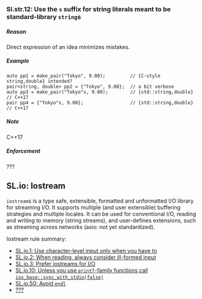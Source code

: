 ### <a name="Rstr-s"></a>Sl.str.12: Use the `s` suffix for string literals meant to be standard-library `string`s

##### Reason

Direct expression of an idea minimizes mistakes.

##### Example

    auto pp1 = make_pair("Tokyo", 9.00);         // {C-style string,double} intended?
    pair<string, double> pp2 = {"Tokyo", 9.00};  // a bit verbose
    auto pp3 = make_pair("Tokyo"s, 9.00);        // {std::string,double}    // C++17
    pair pp4 = {"Tokyo"s, 9.00};                 // {std::string,double}    // C++17


##### Note

C++17

##### Enforcement

???


## <a name="SS-io"></a>SL.io: Iostream

`iostream`s is a type safe, extensible, formatted and unformatted I/O library for streaming I/O.
It supports multiple (and user extensible) buffering strategies and multiple locales.
It can be used for conventional I/O, reading and writing to memory (string streams),
and user-defines extensions, such as streaming across networks (asio: not yet standardized).

Iostream rule summary:

* [SL.io.1: Use character-level input only when you have to](I-18-The%20Standard%20Library-SL.io.001.md#Rio-low)
* [SL.io.2: When reading, always consider ill-formed input](I-18-The%20Standard%20Library-SL.io.002.md#Rio-validate)
* [SL.io.3: Prefer iostreams for I/O](I-18-The%20Standard%20Library-SL.io.003.md#Rio-streams)
* [SL.io.10: Unless you use `printf`-family functions call `ios_base::sync_with_stdio(false)`](I-18-The%20Standard%20Library-SL.io.010.md#Rio-sync) 
* [SL.io.50: Avoid `endl`](I-18-The%20Standard%20Library-SL.io.050.md#Rio-endl)
* [???](#???)

